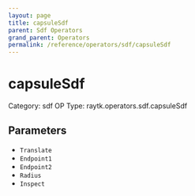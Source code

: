 ```yaml
---
layout: page
title: capsuleSdf
parent: Sdf Operators
grand_parent: Operators
permalink: /reference/operators/sdf/capsuleSdf
---
```


# capsuleSdf

Category: sdf
OP Type: raytk.operators.sdf.capsuleSdf



## Parameters

* `Translate`
* `Endpoint1`
* `Endpoint2`
* `Radius`
* `Inspect`